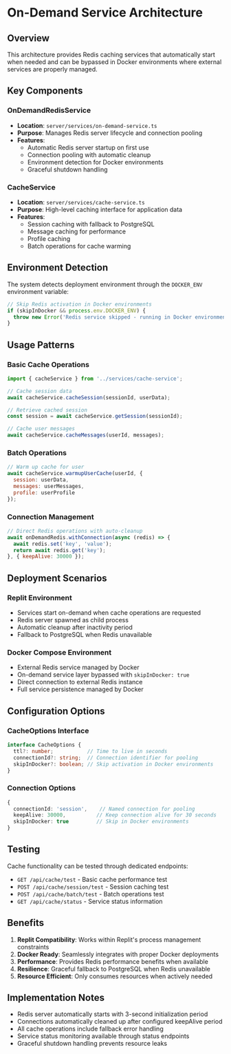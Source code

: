 # On-Demand Service Architecture

## Overview

This architecture provides Redis caching services that automatically start when needed and can be bypassed in Docker environments where external services are properly managed.

## Key Components

### OnDemandRedisService
- **Location**: `server/services/on-demand-service.ts`
- **Purpose**: Manages Redis server lifecycle and connection pooling
- **Features**:
  - Automatic Redis server startup on first use
  - Connection pooling with automatic cleanup
  - Environment detection for Docker environments
  - Graceful shutdown handling

### CacheService
- **Location**: `server/services/cache-service.ts`
- **Purpose**: High-level caching interface for application data
- **Features**:
  - Session caching with fallback to PostgreSQL
  - Message caching for performance
  - Profile caching
  - Batch operations for cache warming

## Environment Detection

The system detects deployment environment through the `DOCKER_ENV` environment variable:

```javascript
// Skip Redis activation in Docker environments
if (skipInDocker && process.env.DOCKER_ENV) {
  throw new Error('Redis service skipped - running in Docker environment');
}
```

## Usage Patterns

### Basic Cache Operations
```javascript
import { cacheService } from '../services/cache-service';

// Cache session data
await cacheService.cacheSession(sessionId, userData);

// Retrieve cached session
const session = await cacheService.getSession(sessionId);

// Cache user messages
await cacheService.cacheMessages(userId, messages);
```

### Batch Operations
```javascript
// Warm up cache for user
await cacheService.warmupUserCache(userId, {
  session: userData,
  messages: userMessages,
  profile: userProfile
});
```

### Connection Management
```javascript
// Direct Redis operations with auto-cleanup
await onDemandRedis.withConnection(async (redis) => {
  await redis.set('key', 'value');
  return await redis.get('key');
}, { keepAlive: 30000 });
```

## Deployment Scenarios

### Replit Environment
- Services start on-demand when cache operations are requested
- Redis server spawned as child process
- Automatic cleanup after inactivity period
- Fallback to PostgreSQL when Redis unavailable

### Docker Compose Environment
- External Redis service managed by Docker
- On-demand service layer bypassed with `skipInDocker: true`
- Direct connection to external Redis instance
- Full service persistence managed by Docker

## Configuration Options

### CacheOptions Interface
```typescript
interface CacheOptions {
  ttl?: number;           // Time to live in seconds
  connectionId?: string;  // Connection identifier for pooling
  skipInDocker?: boolean; // Skip activation in Docker environments
}
```

### Connection Options
```typescript
{
  connectionId: 'session',    // Named connection for pooling
  keepAlive: 30000,          // Keep connection alive for 30 seconds
  skipInDocker: true         // Skip in Docker environments
}
```

## Testing

Cache functionality can be tested through dedicated endpoints:

- `GET /api/cache/test` - Basic cache performance test
- `POST /api/cache/session/test` - Session caching test
- `POST /api/cache/batch/test` - Batch operations test
- `GET /api/cache/status` - Service status information

## Benefits

1. **Replit Compatibility**: Works within Replit's process management constraints
2. **Docker Ready**: Seamlessly integrates with proper Docker deployments
3. **Performance**: Provides Redis performance benefits when available
4. **Resilience**: Graceful fallback to PostgreSQL when Redis unavailable
5. **Resource Efficient**: Only consumes resources when actively needed

## Implementation Notes

- Redis server automatically starts with 3-second initialization period
- Connections automatically cleaned up after configured keepAlive period
- All cache operations include fallback error handling
- Service status monitoring available through status endpoints
- Graceful shutdown handling prevents resource leaks